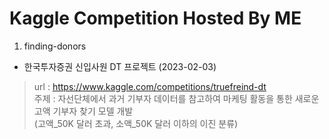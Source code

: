 # Kaggle Competition Hosted By ME

1. finding-donors 
  - 한국투자증권 신입사원 DT 프로젝트 (2023-02-03)
  > url : https://www.kaggle.com/competitions/truefreind-dt <br>
  > 주제 : 자선단체에서 과거 기부자 데이터를 참고하여 마케팅 활동을 통한 새로운 고액 기부자 찾기 모델 개발 <br>
  >                  (고액_50K 달러 초과, 소액_50K 달러 이하의 이진 분류)
  
